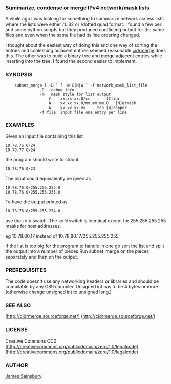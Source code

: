 
### Summarize, condense or merge IPv4 network/mask lists

A while ago I was looking for something to summarize network 
access lists where the lists were either /1..32 or /dotted quad
format. I found a few perl and some python scripts but they
produced conflicting output for the same files and even
when the same file had its line ordering changed.


I thought about the easiest way of doing this and one way of
sorting the entries and coalescing adjacent entries seemed 
reasonable [cidrmerge](http://cidrmerge.sourceforge.net/) does this.
The other was to build a binary tree and merge adjacent entries
while inserting into the tree.
I found the second easier to implement.

### SYNOPSIS

```
    subnet_merge [ -D ] [ -m C|N|W ] -f network_mask_list_file
               -D	debug info
               -m	mask style for list output
                   C	xx.xx.xx.0/cc		[C]idr
                   N	xx.xx.xx.0/mm.mm.mm.0	[N]etmask
                   W	xx.xx.xx.xx		tcp_[W]rapper
               -f file	input file one entry per line
```

### EXAMPLES

Given an input file containing this list

	10.78.76.0/24
	10.78.77.0/24

the program should write to stdout

	10.78.76.0/23

The input could equivalently be given as

	10.78.76.0/255.255.255.0
	10.78.76.0/255.255.255.0

To have the output printed as

	10.78.76.0/255.255.254.0

use the `-m N` switch.  The `-m W` switch is identical 
except for 255.255.255.255 masks for host addresses.

eg 10.78.80.17 instead of 10.78.80.17/255.255.255.255 


If the list is too big for the program to handle in one go
sort the list and split the output into a number of pieces
Run subnet_merge on the pieces separately and then on the output.

### PREREQUISITES

The code doesn't use any networking headers or libraries and
should be compilable by any C89 compiler. Unsigned int has to
be 4 bytes or more (otherwise change unsigned int to unsigned long.)

### SEE ALSO

[http://cidrmerge.sourceforge.net/]
(http://cidrmerge.sourceforge.net/)

### LICENSE
Creative Commons CC0
[http://creativecommons.org/publicdomain/zero/1.0/legalcode]
(http://creativecommons.org/publicdomain/zero/1.0/legalcode)


### AUTHOR
[James Sainsbury](mailto:toves@sdf.lonestar.org)
